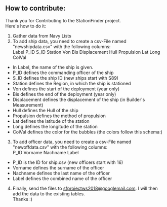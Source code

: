 ## How to contribute:
Thank you for Contributing to the StationFinder project.\
Here's how to do it:
1. Gather data from Navy Lists
2. To add ship data, you need to create a csv-File named "newshipdata.csv" with the following columns:\
  Label	P_ID	S_ID	Station	Von	Bis	Displacement	Hull	Propulsion	Lat	Long	ColVal
  * In Label, the name of the ship is given.
  * P_ID defines the commanding officer of the ship
  * S_ID defines the ship ID (new ships start with S89)
  * Station defines the Region, in which the ship is stationed
  * Von defines the start of the deployment (year only)
  * Bis defines the end of the deployment (year only)
  * Displacement defines the displacement of the ship (in Builder's Measurement)
  * Hull defines the Hull of the ship
  * Propulsion defines the method of propulsion
  * Lat defines the latitude of the station
  * Long defines the longitude of the station
  * ColVal defines the color for the bubbles (the colors follow this schema:)

3. To add officer data, you need to create a csv-File named "newoffdata.csv" with the following columns:\
  P_ID	Vorname	Nachname	Label
  * P_ID is the ID for ship.csv (new officers start with 16)
  * Vorname defines the surname of the officer
  * Nachname defines the last name of the officer
  * Label defines the combined name of the officer

4. Finally, send the files to sfprojectws2018@googlemail.com. I will then add the data to the existing tables.\
 Thanks :)
